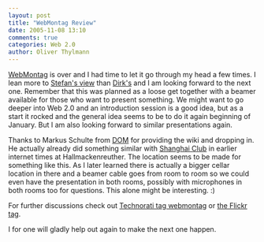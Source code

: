 ```yaml
---
layout: post
title: "WebMontag Review"
date: 2005-11-08 13:10
comments: true
categories: Web 2.0
author: Oliver Thylmann
---
```








[WebMontag](http://www.webmontag.de/) is over and I had time to let it go through my head a few times. I lean more to [Stefan's view](http://no-information.de/?p=554) than [Dirk's](http://www.olbertz.de/archives/000649.html) and I am looking forward to the next one. Remember that this was planned as a loose get together with a beamer available for those who want to present something. We might want to go deeper into Web 2.0 and an introduction session is a good idea, but as a start it rocked and the general idea seems to be to do it again beginning of January. But I am also looking forward to similar presentations again.

Thanks to Markus Schulte from [DOM](http://www.dom.de/) for providing the wiki and dropping in. He actually already did something similar with [Shanghai Club](http://www.shanghai-club.de/) in earlier internet times at Hallmackenreuther. The location seems to be made for something like this. As I later learned there is actually a bigger cellar location in there and a beamer cable goes from room to room so we could even have the presentation in both rooms, possibly with microphones in both rooms too for questions. This alone might be interesting. :)

For further discussions check out [Technorati tag webmontag](http://www.technorati.com/search/webmontag) or [the Flickr tag](http://www.flickr.com/photos/tags/webmontag/).

I for one will gladly help out again to make the next one happen.

